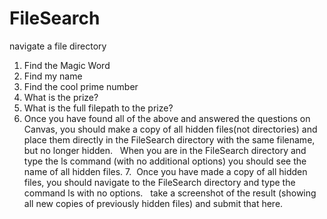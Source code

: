 # FileSearch
navigate a file directory

1. Find the Magic Word
2. Find my name
3. Find the cool prime number
4. What is the prize?
5. What is the full filepath to the prize?
6. Once you have found all of the above and answered the questions on Canvas, you should make a copy of all hidden files(not directories) and place them directly in the FileSearch directory with the same filename, but no longer hidden.   When you are in the FileSearch directory and type the ls command (with no additional options) you should see the name of all hidden files.
7.  Once you have made a copy of all hidden files, you should navigate to the FileSearch directory and type the command ls with no options.   take a screenshot of the result (showing all new copies of previously hidden files) and submit that here.

